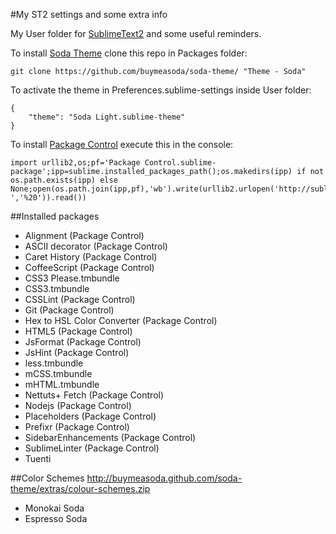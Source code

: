 #My ST2 settings and some extra info

My User folder for [SublimeText2](http://sublimetext.com/2) and some useful reminders.

To install [Soda Theme](https://github.com/buymeasoda/soda-theme) clone this repo in Packages folder:

```
git clone https://github.com/buymeasoda/soda-theme/ "Theme - Soda"
``` 

To activate the theme in Preferences.sublime-settings inside User folder:

```
{
    "theme": "Soda Light.sublime-theme"
}
```

To install [Package Control](http://wbond.net/sublime_packages/package_control) execute this in the console: 

```
import urllib2,os;pf='Package Control.sublime-package';ipp=sublime.installed_packages_path();os.makedirs(ipp) if not os.path.exists(ipp) else None;open(os.path.join(ipp,pf),'wb').write(urllib2.urlopen('http://sublime.wbond.net/'+pf.replace(' ','%20')).read())
```

##Installed packages

* Alignment (Package Control)
* ASCII decorator (Package Control)
* Caret History (Package Control)
* CoffeeScript (Package Control)
* CSS3 Please.tmbundle
* CSS3.tmbundle
* CSSLint (Package Control)
* Git (Package Control)
* Hex to HSL Color Converter (Package Control)
* HTML5 (Package Control)
* JsFormat (Package Control)
* JsHint (Package Control)
* less.tmbundle
* mCSS.tmbundle
* mHTML.tmbundle
* Nettuts+ Fetch (Package Control)
* Nodejs (Package Control)
* Placeholders (Package Control)
* Prefixr (Package Control)
* SidebarEnhancements (Package Control)
* SublimeLinter (Package Control)
* Tuenti

##Color Schemes 
http://buymeasoda.github.com/soda-theme/extras/colour-schemes.zip

* Monokai Soda
* Espresso Soda